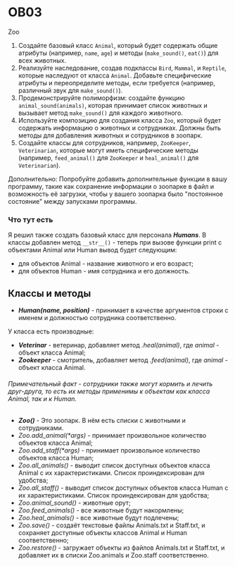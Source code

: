 # OB03
 Zoo
1. Создайте базовый класс `Animal`, который будет содержать общие атрибуты (например, `name`, `age`) и методы
(`make_sound()`, `eat()`) для всех животных.
2. Реализуйте наследование, создав подклассы `Bird`, `Mammal`, и `Reptile`, которые наследуют от класса `Animal`.
Добавьте специфические атрибуты и переопределите методы, если требуется (например, различный звук для `make_sound()`).
3. Продемонстрируйте полиморфизм: создайте функцию `animal_sound(animals)`, которая принимает список животных и
вызывает метод `make_sound()` для каждого животного.
4. Используйте композицию для создания класса `Zoo`, который будет содержать информацию о животных и сотрудниках.
Должны быть методы для добавления животных и сотрудников в зоопарк.
5. Создайте классы для сотрудников, например, `ZooKeeper`, `Veterinarian`, которые могут иметь специфические методы
(например, `feed_animal()` для `ZooKeeper` и `heal_animal()` для `Veterinarian`).

Дополнительно:
Попробуйте добавить дополнительные функции в вашу программу, такие как сохранение информации о зоопарке в файл
и возможность её загрузки, чтобы у вашего зоопарка было "постоянное состояние" между запусками программы.

### Что тут есть
Я решил также создать базовый класс для персонала ***Humans***.
В классы добавлен метод `__str__()` - теперь при вызове функции print с объектами Animal или Human вывод будет следующим:
- для объектов Animal - название животного и его возраст;
- для объектов Human - имя сотрудника и его должность.

## Классы и методы
- ***Human(name, position)*** - принимает в качестве аргументов строки с именем и должностью сотрудника соответственно.

У класса есть производные:

- ***Veterinar*** - ветеринар, добавляет метод *.heal(animal)*, где *animal* - объект класса Animal;
- ***Zookeeper*** - смотритель, добавляет метод *.feed(animal)*, где *animal* - объект класса Animal.

###### Примечательный факт - сотрудники также могут кормить и лечить друг-друга, то есть их методы применимы к объектам как класса Animal, так и к Human.

- ***Zoo()*** - Это зоопарк. В нём есть списки с животными и сотрудниками.
- *Zoo.add_animal(\*args)* - принимает произвольное количество объектов класса Animal;
- *Zoo.add_staff(\*args)* - принимает произвольное количество объектов класса Human;
- *Zoo.all_animals()* - выводит список доступных объектов класса Animal с их характеристиками. Список проиндексирован для удобства; 
- *Zoo.all_staff()* - выводит список доступных объектов класса Human с их характеристиками. Список проиндексирован для удобства;
- *Zoo.animal_sound()* - животные орут;
- *Zoo.feed_animals()* - все животные будут накормлены;
- *Zoo.heal_animals()* - все животные будут подлечены;
- *Zoo.save()* - создаёт текстовые файлы Animals.txt и Staff.txt, и сохраняет доступные объекты классов Animal и Human соответственно;
- *Zoo.restore()* - загружает объекты из файлов Animals.txt и Staff.txt, и добавляет их в списки Zoo.animals и Zoo.staff соответственно.